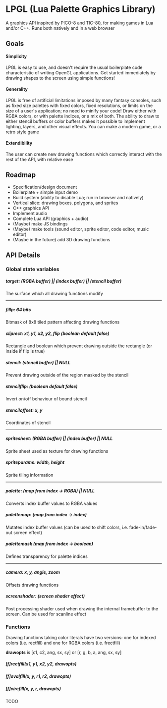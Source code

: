 # LPGL (Lua Palette Graphics Library)
A graphics API inspired by PICO-8 and TIC-80, for making games in Lua and/or C++. Runs both natively and in a web browser

## Goals
#### Simplicity
LPGL is easy to use, and doesn't require the usual boilerplate code characteristic of writing OpenGL applications. Get started immediately by drawing shapes to the screen using simple functions!
#### Generality
LPGL is free of artificial limitations imposed by many fantasy consoles, such as fixed size palettes with fixed colors, fixed resolutions, or limits on the size of a user's application; no need to minify your code! Draw either with RGBA colors, or with palette indices, or a mix of both. The ability to draw to either stencil buffers or color buffers makes it possible to implement lighting, layers, and other visual effects. You can make a modern game, or a retro style game
#### Extendibility
The user can create new drawing functions which correctly interact with the rest of the API, with relative ease

## Roadmap

* Specification/design document
* Boilerplate + simple input demo
* Build system (ability to disable Lua; run in browser and natively)
* Vertical slice: drawing boxes, polygons, and sprites
* C++ graphics API
* Implement audio
* Complete Lua API (graphics + audio)
* (Maybe) make JS bindings
* (Maybe) make tools (sound editor, sprite editor, code editor, music editor)
* (Maybe in the future) add 3D drawing functions


## API Details

### Global state variables
##### target: (RGBA buffer) || (index buffer) || (stencil buffer)
The surface which all drawing functions modify

---

##### fillp: 64 bits
Bitmask of 8x8 tiled pattern affecting drawing functions

##### cliprect: x1, y1, x2, y2, flip (boolean default false)
Rectangle and boolean which prevent drawing outside the rectangle (or inside if flip is true)

##### stencil: (stencil buffer) || NULL
Prevent drawing outside of the region masked by the stencil

##### stencilflip: (boolean default false)
Invert on/off behaviour of bound stencil

##### stenciloffset: x, y
Coordinates of stencil

---

##### spritesheet: (RGBA buffer) || (index buffer) || NULL
Sprite sheet used as texture for drawing functions

##### spriteparams: width, height
Sprite tiling information

---

##### palette: (map from index -> RGBA) || NULL
Converts index buffer values to RGBA values

##### palettemap: (map from index -> index)
Mutates index buffer values (can be used to shift colors, i.e. fade-in/fade-out screen effect)

##### palettemask (map from index -> boolean)
Defines transparency for palette indices

---

##### camera: x, y, angle, zoom
Offsets drawing functions

##### screenshader: (screen shader effect)
Post processing shader used when drawing the internal framebuffer to the screen. Can be used for scanline effect

### Functions
Drawing functions taking color literals have two versions: one for indexed colors (i.e. rectfill) and one for RGBA colors (i.e. frectfill)

**drawopts** is [c1, c2, ang, sx, sy] or [r, g, b, a, ang, sx, sy]

##### [f]rectfill(x1, y1, x2, y2, drawopts)
##### [f]ovalfill(x, y, r1, r2, drawopts)
##### [f]circfill(x, y, r, drawopts)
TODO
